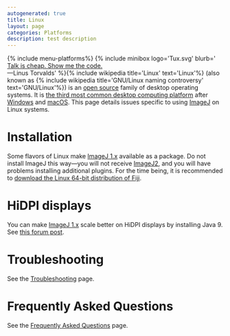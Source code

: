 ```yaml
---
autogenerated: true
title: Linux
layout: page
categories: Platforms
description: test description
---
```


{% include menu-platforms%}
{% include minibox logo='Tux.svg' blurb=' [Talk is cheap. Show me the code.](https://en.wikiquote.org/wiki/Linus_Torvalds)  
—Linus Torvalds' %}{% include wikipedia title='Linux' text='Linux'%} (also known as {% include wikipedia title='GNU/Linux naming controversy' text='GNU/Linux'%}) is an [open source](Open_source) family of desktop operating systems. It is [the third most common desktop computing platform](https://www.netmarketshare.com/operating-system-market-share.aspx) after [Windows](Windows) and [macOS](MacOS). This page details issues specific to using [ImageJ](ImageJ) on Linux systems.




Installation
============

Some flavors of Linux make [ImageJ 1.x](ImageJ_1.x) available as a package. Do not install ImageJ this way—you will not receive [ImageJ2](ImageJ2), and you will have problems installing additional plugins. For the time being, it is recommended to [download the Linux 64-bit distribution of Fiji](Fiji_Downloads).

HiDPI displays
==============

You can make [ImageJ 1.x](ImageJ_1.x) scale better on HiDPI displays by installing Java 9. See [this forum post](http://forum.imagej.net/t/how-to-increase-the-gui-font-size/552).

Troubleshooting
===============

See the [Troubleshooting](Troubleshooting) page.

Frequently Asked Questions
==========================

See the [Frequently Asked Questions](Frequently_Asked_Questions) page.
